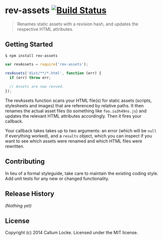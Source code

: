 # rev-assets [![Build Status](https://secure.travis-ci.org/callumlocke/rev-assets.png?branch=master)](http://travis-ci.org/callumlocke/rev-assets)

> Renames static assets with a revision hash, and updates the respective HTML attributes.

## Getting Started

`$ npm install rev-assets`

```javascript
var revAssets = require('rev-assets');

revAssets('dist/**/*.html', function (err) {
  if (err) throw err;
  
  // Assets are now revved.
});
```

The revAssets function scans your HTML file(s) for static assets (scripts, stylesheets and images) that are referenced by relative paths. It then renames the actual asset files (to something like `foo.iu3h49ns.js`) and updates the relevant HTML attributes accordingly. Then it fires your callback.

Your callback takes takes up to two arguments: an error (which will be `null` if everything worked), and a `results` object, which you can inspect if you want to see which assets were renamed and which HTML files were rewritten.


## Contributing
In lieu of a formal styleguide, take care to maintain the existing coding style. Add unit tests for any new or changed functionality.

## Release History
_(Nothing yet)_

## License
Copyright (c) 2014 Callum Locke. Licensed under the MIT license.

